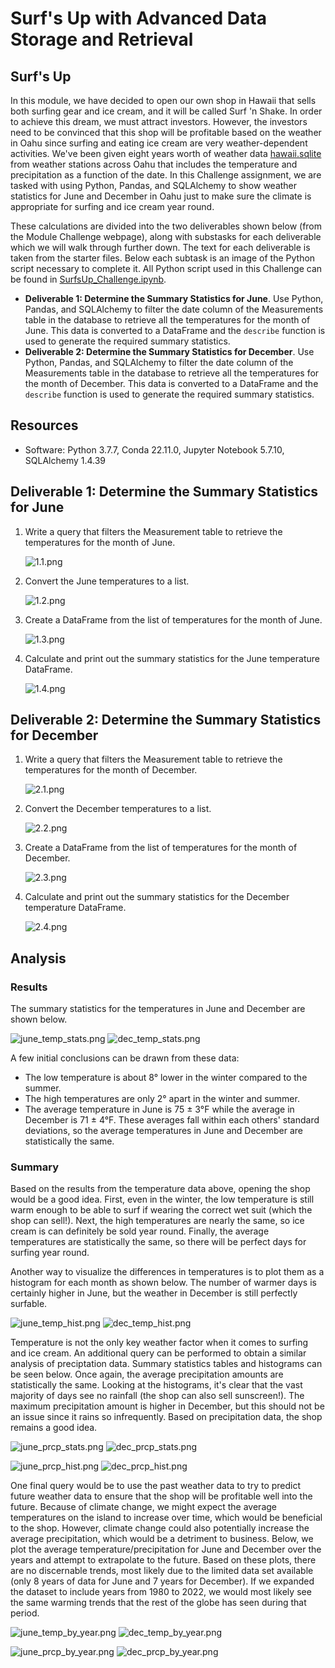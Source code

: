 # Surf's Up with Advanced Data Storage and Retrieval

## Surf's Up
In this module, we have decided to open our own shop in Hawaii that sells both surfing gear and ice cream, and it will be called Surf 'n Shake. In order to achieve this dream, we must attract investors. However, the investors need to be convinced that this shop will be profitable based on the weather in Oahu since surfing and eating ice cream are very weather-dependent activities. We've been given eight years worth of weather data [hawaii.sqlite](hawaii.sqlite) from weather stations across Oahu that includes the temperature and precipitation as a function of the date. In this Challenge assignment, we are tasked with using Python, Pandas, and SQLAlchemy to show weather statistics for June and December in Oahu just to make sure the climate is appropriate for surfing and ice cream year round.

These calculations are divided into the two deliverables shown below (from the Module Challenge webpage), along with substasks for each deliverable which we will walk through further down. The text for each deliverable is taken from the starter files. Below each subtask is an image of the Python script necessary to complete it. All Python script used in this Challenge can be found in [SurfsUp_Challenge.ipynb](SurfsUp_Challenge.ipynb).

- **Deliverable 1: Determine the Summary Statistics for June**. Use Python, Pandas, and SQLAlchemy to filter the date column of the Measurements table in the database to retrieve all the temperatures for the month of June. This data is converted to a DataFrame and the `describe` function is used to generate the required summary statistics.
- **Deliverable 2: Determine the Summary Statistics for December**. Use Python, Pandas, and SQLAlchemy to filter the date column of the Measurements table in the database to retrieve all the temperatures for the month of December. This data is converted to a DataFrame and the `describe` function is used to generate the required summary statistics.

## Resources
- Software: Python 3.7.7, Conda 22.11.0, Jupyter Notebook 5.7.10, SQLAlchemy 1.4.39

## Deliverable 1: Determine the Summary Statistics for June

1. Write a query that filters the Measurement table to retrieve the temperatures for the month of June. 

    ![1.1.png](resources/1.1.png)

2. Convert the June temperatures to a list.

    ![1.2.png](resources/1.2.png)

3. Create a DataFrame from the list of temperatures for the month of June. 

    ![1.3.png](resources/1.3.png)

4. Calculate and print out the summary statistics for the June temperature DataFrame.

    ![1.4.png](resources/1.4.png)


## Deliverable 2: Determine the Summary Statistics for December

1. Write a query that filters the Measurement table to retrieve the temperatures for the month of December. 

    ![2.1.png](resources/2.1.png)

2. Convert the December temperatures to a list.

    ![2.2.png](resources/2.2.png)

3. Create a DataFrame from the list of temperatures for the month of December. 

    ![2.3.png](resources/2.3.png)

4. Calculate and print out the summary statistics for the December temperature DataFrame.

    ![2.4.png](resources/2.4.png)

## Analysis

### Results
The summary statistics for the temperatures in June and December are shown below.

![june_temp_stats.png](resources/june_temp_stats.png)
![dec_temp_stats.png](resources/dec_temp_stats.png)

A few initial conclusions can be drawn from these data:

- The low temperature is about 8° lower in the winter compared to the summer.
- The high temperatures are only 2° apart in the winter and summer.
- The average temperature in June is 75 ± 3°F while the average in December is 71 ± 4°F. These averages fall within each others' standard deviations, so the average temperatures in June and December are statistically the same.

### Summary
Based on the results from the temperature data above, opening the shop would be a good idea. First, even in the winter, the low temperature is still warm enough to be able to surf if wearing the correct wet suit (which the shop can sell!). Next, the high temperatures are nearly the same, so ice cream is can definitely be sold year round. Finally, the average temperatures are statistically the same, so there will be perfect days for surfing year round.

Another way to visualize the differences in temperatures is to plot them as a histogram for each month as shown below. The number of warmer days is certainly higher in June, but the weather in December is still perfectly surfable.

![june_temp_hist.png](resources/june_temp_hist.png)
![dec_temp_hist.png](resources/dec_temp_hist.png)

Temperature is not the only key weather factor when it comes to surfing and ice cream. An additional query can be performed to obtain a similar analysis of preciptation data. Summary statistics tables and histograms can be seen below. Once again, the average precipitation amounts are statistically the same. Looking at the histograms, it's clear that the vast majority of days see no rainfall (the shop can also sell sunscreen!). The maximum precipitation amount is higher in December, but this should not be an issue since it rains so infrequently. Based on precipitation data, the shop remains a good idea.

![june_prcp_stats.png](resources/june_prcp_stats.png)
![dec_prcp_stats.png](resources/dec_prcp_stats.png)

![june_prcp_hist.png](resources/june_prcp_hist.png)
![dec_prcp_hist.png](resources/dec_prcp_hist.png)

One final query would be to use the past weather data to try to predict future weather data to ensure that the shop will be profitable well into the future. Because of climate change, we might expect the average temperatures on the island to increase over time, which would be beneficial to the shop. However, climate change could also potentially increase the average precipitation, which would be a detriment to business. Below, we plot the average temperature/precipitation for June and December over the years and attempt to extrapolate to the future. Based on these plots, there are no discernable trends, most likely due to the limited data set available (only 8 years of data for June and 7 years for December). If we expanded the dataset to include years from 1980 to 2022, we would most likely see the same warming trends that the rest of the globe has seen during that period.

![june_temp_by_year.png](resources/june_temp_by_year.png)
![dec_temp_by_year.png](resources/dec_temp_by_year.png)

![june_prcp_by_year.png](resources/june_prcp_by_year.png)
![dec_prcp_by_year.png](resources/dec_prcp_by_year.png)